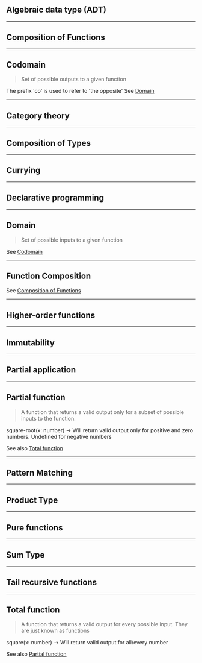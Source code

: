 


## Algebraic data type (ADT)

---
## Composition of Functions

---
## Codomain
> Set of possible outputs to a given function 

The prefix 'co' is used to refer to 'the opposite' See [Domain](#Domain)

---
## Category theory

---
## Composition of Types

---
## Currying

---
## Declarative programming

---
## Domain
>   Set of possible inputs to a given function 

See [Codomain](#Codomain)

---
## Function Composition
   See [Composition of Functions](#Composition-of-Functions)


---
## Higher-order functions

---
## Immutability

---
## Partial application

---
## Partial function

> A function that returns a valid output only for a subset of possible inputs to the function. 


  square-root(x: number) -> Will return valid output only for positive and zero numbers. Undefined for negative numbers

See also [Total function](#Total-function)

---
## Pattern Matching

---
## Product Type


---
## Pure functions

---
## Sum Type

---
## Tail recursive functions

---
## Total function
> A function that returns a valid output for every possible input. They are just known as functions

  square(x: number) -> Will return valid output for all/every number

See also [Partial function](#Partial-function)

